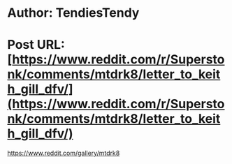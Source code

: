 # Author: TendiesTendy
# Post URL: [https://www.reddit.com/r/Superstonk/comments/mtdrk8/letter_to_keith_gill_dfv/](https://www.reddit.com/r/Superstonk/comments/mtdrk8/letter_to_keith_gill_dfv/)


https://www.reddit.com/gallery/mtdrk8